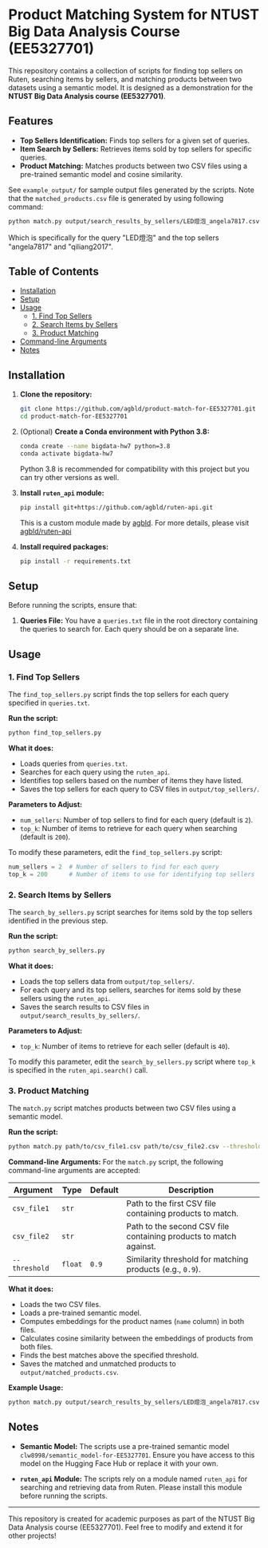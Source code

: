 # Product Matching System for NTUST Big Data Analysis Course (EE5327701)

This repository contains a collection of scripts for finding top sellers on Ruten, searching items by sellers, and matching products between two datasets using a semantic model. It is designed as a demonstration for the **NTUST Big Data Analysis course (EE5327701)**.

## Features

- **Top Sellers Identification:** Finds top sellers for a given set of queries.
- **Item Search by Sellers:** Retrieves items sold by top sellers for specific queries.
- **Product Matching:** Matches products between two CSV files using a pre-trained semantic model and cosine similarity.

See `example_output/` for sample output files generated by the scripts. Note that the `matched_products.csv` file is generated by using following command:
```bash
python match.py output/search_results_by_sellers/LED燈泡_angela7817.csv output/search_results_by_sellers/LED燈泡_qiliang2017.csv
```
Which is specifically for the query "LED燈泡" and the top sellers "angela7817" and "qiliang2017".

## Table of Contents

- [Installation](#installation)
- [Setup](#setup)
- [Usage](#usage)
  - [1. Find Top Sellers](#1-find-top-sellers)
  - [2. Search Items by Sellers](#2-search-items-by-sellers)
  - [3. Product Matching](#3-product-matching)
- [Command-line Arguments](#command-line-arguments)
- [Notes](#notes)

## Installation

1. **Clone the repository:**
   ```bash
   git clone https://github.com/agbld/product-match-for-EE5327701.git
   cd product-match-for-EE5327701
   ```

2. (Optional) **Create a Conda environment with Python 3.8:**
   ```bash
   conda create --name bigdata-hw7 python=3.8
   conda activate bigdata-hw7
   ```
   Python 3.8 is recommended for compatibility with this project but you can try other versions as well.

3. **Install `ruten_api` module:**
   ```bash
   pip install git+https://github.com/agbld/ruten-api.git
   ```
   This is a custom module made by [agbld](https://github.com/agbld). For more details, please visit [agbld/ruten-api](https://github.com/agbld/ruten-api.git)

4. **Install required packages:**
   ```bash
   pip install -r requirements.txt
   ```

## Setup

Before running the scripts, ensure that:

1. **Queries File:** You have a `queries.txt` file in the root directory containing the queries to search for. Each query should be on a separate line.

## Usage

### 1. Find Top Sellers

The `find_top_sellers.py` script finds the top sellers for each query specified in `queries.txt`.

**Run the script:**

```bash
python find_top_sellers.py
```

**What it does:**

- Loads queries from `queries.txt`.
- Searches for each query using the `ruten_api`.
- Identifies top sellers based on the number of items they have listed.
- Saves the top sellers for each query to CSV files in `output/top_sellers/`.

**Parameters to Adjust:**

- `num_sellers`: Number of top sellers to find for each query (default is `2`).
- `top_k`: Number of items to retrieve for each query when searching (default is `200`).

To modify these parameters, edit the `find_top_sellers.py` script:

```python
num_sellers = 2  # Number of sellers to find for each query
top_k = 200      # Number of items to use for identifying top sellers
```

### 2. Search Items by Sellers

The `search_by_sellers.py` script searches for items sold by the top sellers identified in the previous step.

**Run the script:**

```bash
python search_by_sellers.py
```

**What it does:**

- Loads the top sellers data from `output/top_sellers/`.
- For each query and its top sellers, searches for items sold by these sellers using the `ruten_api`.
- Saves the search results to CSV files in `output/search_results_by_sellers/`.

**Parameters to Adjust:**

- `top_k`: Number of items to retrieve for each seller (default is `40`).

To modify this parameter, edit the `search_by_sellers.py` script where `top_k` is specified in the `ruten_api.search()` call.

### 3. Product Matching

The `match.py` script matches products between two CSV files using a semantic model.

**Run the script:**

```bash
python match.py path/to/csv_file1.csv path/to/csv_file2.csv --threshold 0.9
```

**Command-line Arguments:**
For the `match.py` script, the following command-line arguments are accepted:

| Argument      | Type    | Default | Description                                                          |
|---------------|---------|---------|----------------------------------------------------------------------|
| `csv_file1`   | `str`   |         | Path to the first CSV file containing products to match.             |
| `csv_file2`   | `str`   |         | Path to the second CSV file containing products to match against.    |
| `--threshold` | `float` | `0.9`   | Similarity threshold for matching products (e.g., `0.9`).            |

**What it does:**

- Loads the two CSV files.
- Loads a pre-trained semantic model.
- Computes embeddings for the product names (`name` column) in both files.
- Calculates cosine similarity between the embeddings of products from both files.
- Finds the best matches above the specified threshold.
- Saves the matched and unmatched products to `output/matched_products.csv`.

**Example Usage:**

```bash
python match.py output/search_results_by_sellers/LED燈泡_angela7817.csv output/search_results_by_sellers/LED燈泡_qiliang2017.csv --threshold 0.85
```

## Notes

- **Semantic Model:** The scripts use a pre-trained semantic model `clw8998/semantic_model-for-EE5327701`. Ensure you have access to this model on the Hugging Face Hub or replace it with your own.

- **`ruten_api` Module:** The scripts rely on a module named `ruten_api` for searching and retrieving data from Ruten. Please install this module before running the scripts.

---

This repository is created for academic purposes as part of the NTUST Big Data Analysis course (EE5327701). Feel free to modify and extend it for other projects!